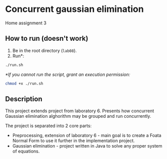 # Concurrent gaussian elimination
Home assignment 3

## How to run (doesn't work)
1. Be in the root directory (`lab08`).
2. Run*:
  ```bash
  ./run.sh
  ```
  _*If you cannot run the script, grant an execution permission:_
  ```bash
  chmod +x ./run.sh
  ```

## Description
This project extends project from laboratory 6. Presents how concurrent Gaussian elimination alghorithm may be grouped and run concurrently.

The project is separated into 2 core parts:
- Preprocessing, extension of laboratory 6 - main goal is to create a Foata Normal Form to use it further in the implementation project.
- Gaussian elimination - project written in Java to solve any proper system of equations.
